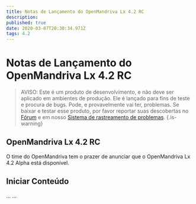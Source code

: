 ```yaml
---
title: Notas de Lançamento do OpenMandriva Lx 4.2 RC
description: 
published: true
date: 2020-03-07T20:30:34.971Z
tags: 4.2
---
```


# Notas de Lançamento do OpenMandriva Lx 4.2 RC

> AVISO: Este é um produto de desenvolvimento, e não deve ser aplicado em ambientes de produção. Ele é lançado para fins de teste e procura de bugs. Pode, e provavelmente vai ter, problemas. Se baixar e testar esse produto, por favor reportar suas descobertas no [Fórum](http://forum.openmandriva.org/) e em nosso [Sistema de rastreamento de problemas](http://issues.openmandriva.org/).
{.is-warning}


## OpenMandriva Lx 4.2 RC
O time do OpenMandriva tem o prazer de anunciar que o OpenMandriva Lx 4.2 Alpha está disponível.


## Iniciar Conteúdo
...
... 
